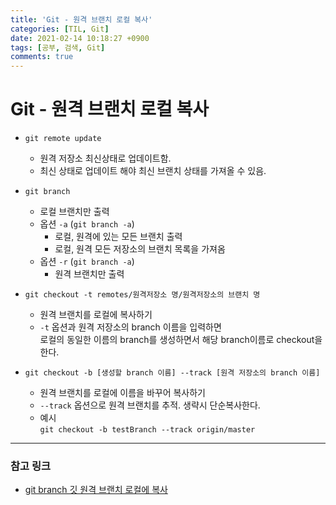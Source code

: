 ```yaml
---
title: 'Git - 원격 브랜치 로컬 복사'
categories: [TIL, Git]
date: 2021-02-14 10:18:27 +0900
tags: [공부, 검색, Git]
comments: true
---
```


# Git - 원격 브랜치 로컬 복사

- `git remote update`
    - 원격 저장소 최신상태로 업데이트함.
    - 최신 상태로 업데이트 해야 최신 브랜치 상태를 가져올 수 있음.

- `git branch`
    - 로컬 브랜치만 출력
    - 옵션 `-a` (`git branch -a`)
        - 로컬, 원격에 있는 모든 브랜치 출력
        - 로컬, 원격 모든 저장소의 브랜치 목록을 가져옴
    - 옵션 `-r` (`git branch -a`)
        - 원격 브랜치만 출력

- `git checkout -t remotes/원격저장소 명/원격저장소의 브랜치 명`
    - 원격 브랜치를 로컬에 복사하기
    - `-t` 옵션과 원격 저장소의 branch 이름을 입력하면   
        로컬의 동일한 이름의 branch를 생성하면서 해당 branch이름로 checkout을 한다.

- `git checkout -b [생성할 branch 이름] --track [원격 저장소의 branch 이름]`
    - 원격 브랜치를 로컬에 이름을 바꾸어 복사하기
    - `--track` 옵션으로 원격 브랜치를 추적. 생략시 단순복사한다.
    - 예시   
        `git checkout -b testBranch --track origin/master`

    
<hr/>

### **참고 링크**
- [git branch 깃 원격 브랜치 로컬에 복사](https://code-aid.tistory.com/1)